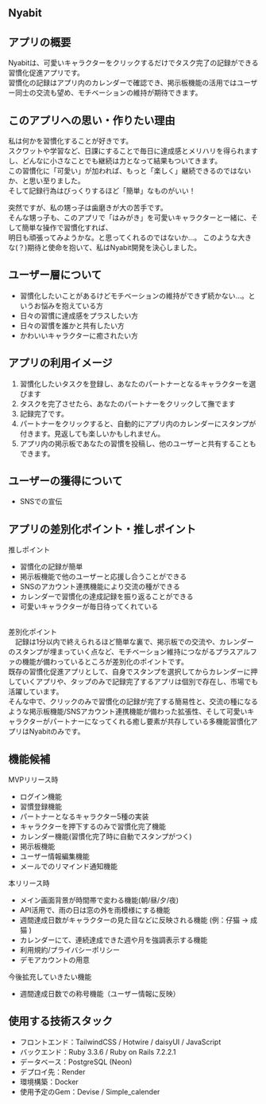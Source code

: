 ## Nyabit

## アプリの概要
Nyabitは、可愛いキャラクターをクリックするだけでタスク完了の記録ができる習慣化促進アプリです。<br>
習慣化の記録はアプリ内のカレンダーで確認でき、掲示板機能の活用ではユーザー同士の交流も望め、モチベーションの維持が期待できます。

## このアプリへの思い・作りたい理由
私は何かを習慣化することが好きです。<br>
スクワットや学習など、日課にすることで毎日に達成感とメリハリを得られますし、どんなに小さなことでも継続は力となって結果もついてきます。<br>
この習慣化に「可愛い」が加われば、もっと「楽しく」継続できるのではないか、と思い至りました。<br>
そして記録行為はびっくりするほど「簡単」なものがいい！<br>

突然ですが、私の甥っ子は歯磨きが大の苦手です。<br>
そんな甥っ子も、このアプリで「はみがき」を可愛いキャラクターと一緒に、そして簡単な操作で習慣化すれば、<br>
明日も頑張ってみようかな。と思ってくれるのではないか...。
このような大きな(？)期待と使命を抱いて、私はNyabit開発を決心しました。<br>

## ユーザー層について
- 習慣化したいことがあるけどモチベーションの維持ができず続かない...。というお悩みを抱えている方
- 日々の習慣に達成感をプラスしたい方
- 日々の習慣を誰かと共有したい方
- かわいいキャラクターに癒されたい方

## アプリの利用イメージ
1. 習慣化したいタスクを登録し、あなたのパートナーとなるキャラクターを選びます
2. タスクを完了させたら、あなたのパートナーをクリックして撫でます
3. 記録完了です。
4. パートナーをクリックすると、自動的にアプリ内のカレンダーにスタンプが付きます。見返しても楽しいかもしれません。
5. アプリ内の掲示板であなたの習慣を投稿し、他のユーザーと共有することもできます。

## ユーザーの獲得について
- SNSでの宣伝

## アプリの差別化ポイント・推しポイント
推しポイント
- 習慣化の記録が簡単
- 掲示板機能で他のユーザーと応援し合うことができる
- SNSのアカウント連携機能により交流の種ができる
- カレンダーで習慣化の達成記録を振り返ることができる
- 可愛いキャラクターが毎日待ってくれている
<br>
差別化ポイント<br>
　記録は1分以内で終えられるほど簡単な裏で、掲示板での交流や、カレンダーのスタンプが埋まっていく点など、モチベーション維持につながるプラスアルファの機能が備わっているところが差別化のポイントです。<br>
既存の習慣化促進アプリとして、自身でスタンプを選択してからカレンダーに押していくアプリや、タップのみで記録完了するアプリは個別で存在し、市場でも活躍しています。<br>
そんな中で、クリックのみで習慣化の記録が完了する簡易性と、交流の種になるような掲示板機能/SNSアカウント連携機能が備わった拡張性、そして可愛いキャラクターがパートナーになってくれる癒し要素が共存している多機能習慣化アプリはNyabitのみです。<br>

## 機能候補
MVPリリース時
- ログイン機能
- 習慣登録機能
- パートナーとなるキャラクター5種の実装
- キャラクターを押下するのみで習慣化完了機能
- カレンダー機能(習慣化完了時に自動でスタンプがつく)
- 掲示板機能
- ユーザー情報編集機能
- メールでのリマインド通知機能

本リリース時
- メイン画面背景が時間帯で変わる機能(朝/昼/夕/夜)
- API活用で、雨の日は窓の外を雨模様にする機能
- 週間達成日数がキャラクターの見た目などに反映される機能 (例：仔猫 → 成猫 )
- カレンダーにて、連続達成できた週や月を強調表示する機能
- 利用規約/プライバシーポリシー
- デモアカウントの用意

今後拡充していきたい機能
- 週間達成日数での称号機能（ユーザー情報に反映）

## 使用する技術スタック
- フロントエンド：TailwindCSS / Hotwire / daisyUI / JavaScript
- バックエンド：Ruby 3.3.6 / Ruby on Rails 7.2.2.1
- データベース：PostgreSQL (Neon)
- デプロイ先：Render
- 環境構築：Docker
- 使用予定のGem：Devise / Simple_calender